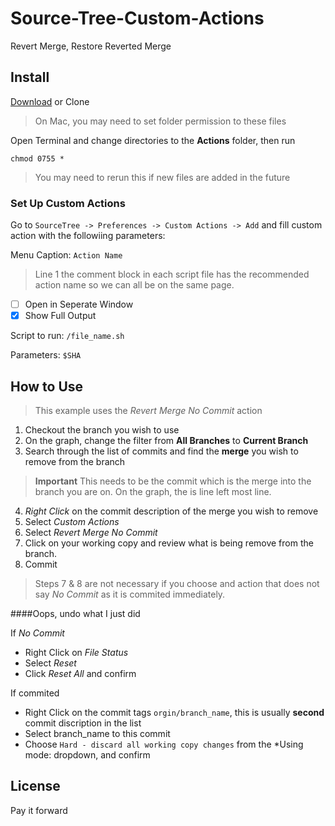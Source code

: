 # Source-Tree-Custom-Actions
Revert Merge, Restore Reverted Merge

## Install

[Download](https://github.com/aaronklaser/Source-Tree-Custom-Actions/archive/master.zip) or Clone

> On Mac, you may need to set folder permission to these files

Open Terminal and change directories to the **Actions** folder, then run 
``` shell
chmod 0755 *
```
> You may need to rerun this if new files are added in the future

### Set Up Custom Actions

Go to `SourceTree -> Preferences -> Custom Actions -> Add` and fill custom action with the followiing parameters:

Menu Caption: `Action Name`

> Line 1 the comment block in each script file has the recommended action name so we can all be on the same page. 

- [ ] Open in Seperate Window
- [x] Show Full Output

Script to run: `/file_name.sh`

Parameters: `$SHA`

## How to Use

> This example uses the *Revert Merge No Commit* action

1. Checkout the branch you wish to use
2. On the graph, change the filter from **All Branches** to **Current Branch**
3. Search through the list of commits and find the **merge** you wish to remove from the branch
> **Important** This needs to be the commit which is the merge into the branch you are on. On the graph, the is line left most line.
4. *Right Click* on the commit description of the merge you wish to remove
5. Select *Custom Actions*
6. Select *Revert Merge No Commit*
7. Click on your working copy and review what is being remove from the branch.
8. Commit
> Steps 7 & 8 are not necessary if you choose and action that does not say *No Commit* as it is commited immediately. 

####Oops, undo what I just did

If *No Commit*
- Right Click on *File Status*
- Select *Reset*
- Click *Reset All* and confirm

If commited
- Right Click on the commit tags `orgin/branch_name`, this is usually **second** commit discription in the list
- Select branch_name to this commit
- Choose `Hard - discard all working copy changes` from the *Using mode: dropdown, and confirm

## License
Pay it forward